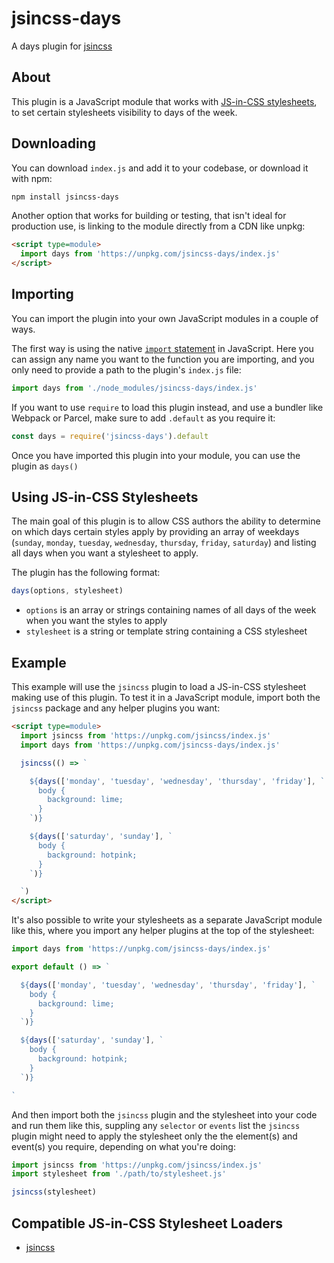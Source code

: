 # jsincss-days

A days plugin for [jsincss](https://github.com/tomhodgins/jsincss)

## About

This plugin is a JavaScript module that works with [JS-in-CSS stylesheets](https://responsive.style/theory/what-is-a-jic-stylesheet.html), to set certain stylesheets visibility to days of the week.

## Downloading

You can download `index.js` and add it to your codebase, or download it with npm:

```bash
npm install jsincss-days
```

Another option that works for building or testing, that isn't ideal for production use, is linking to the module directly from a CDN like unpkg:

```html
<script type=module>
  import days from 'https://unpkg.com/jsincss-days/index.js'
</script>
```

## Importing

You can import the plugin into your own JavaScript modules in a couple of ways.

The first way is using the native [`import` statement](https://developer.mozilla.org/en-US/docs/Web/JavaScript/Reference/Statements/import) in JavaScript. Here you can assign any name you want to the function you are importing, and you only need to provide a path to the plugin's `index.js` file:

```js
import days from './node_modules/jsincss-days/index.js'
```

If you want to use `require` to load this plugin instead, and use a bundler like Webpack or Parcel, make sure to add `.default` as you require it:

```js
const days = require('jsincss-days').default
```

Once you have imported this plugin into your module, you can use the plugin as `days()`

## Using JS-in-CSS Stylesheets

The main goal of this plugin is to allow CSS authors the ability to determine on which days certain styles apply by providing an array of weekdays (`sunday`, `monday`, `tuesday`, `wednesday`, `thursday`, `friday`, `saturday`) and listing all days when you want a stylesheet to apply.

The plugin has the following format:

```js
days(options, stylesheet)
```

- `options` is an array or strings containing names of all days of the week when you want the styles to apply
- `stylesheet` is a string or template string containing a CSS stylesheet

## Example

This example will use the `jsincss` plugin to load a JS-in-CSS stylesheet making use of this plugin. To test it in a JavaScript module, import both the `jsincss` package and any helper plugins you want:

```html
<script type=module>
  import jsincss from 'https://unpkg.com/jsincss/index.js'
  import days from 'https://unpkg.com/jsincss-days/index.js'

  jsincss(() => `

    ${days(['monday', 'tuesday', 'wednesday', 'thursday', 'friday'], `
      body {
        background: lime;
      }
    `)}

    ${days(['saturday', 'sunday'], `
      body {
        background: hotpink;
      }
    `)}

  `)
</script>
```

It's also possible to write your stylesheets as a separate JavaScript module like this, where you import any helper plugins at the top of the stylesheet:

```js
import days from 'https://unpkg.com/jsincss-days/index.js'

export default () => `

  ${days(['monday', 'tuesday', 'wednesday', 'thursday', 'friday'], `
    body {
      background: lime;
    }
  `)}

  ${days(['saturday', 'sunday'], `
    body {
      background: hotpink;
    }
  `)}

`
```

And then import both the `jsincss` plugin and the stylesheet into your code and run them like this, suppling any `selector` or `events` list the `jsincss` plugin might need to apply the stylesheet only the the element(s) and event(s) you require, depending on what you're doing:

```js
import jsincss from 'https://unpkg.com/jsincss/index.js'
import stylesheet from './path/to/stylesheet.js'

jsincss(stylesheet)
```

## Compatible JS-in-CSS Stylesheet Loaders

- [jsincss](https://github.com/tomhodgins/jsincss)